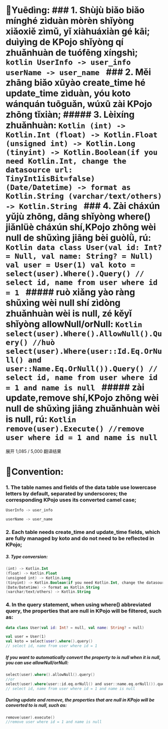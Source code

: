 # 🧷Yuēdìng: ### 1. Shùjù biǎo biǎo mínghé zìduàn mòrèn shǐyòng xiǎoxiě zìmǔ, yǐ xiàhuáxiàn gé kāi; duìyìng de KPojo shǐyòng qí zhuǎnhuàn de tuófēng xíngshì; ```kotlin UserInfo -> user_info userName -> user_name ``` ### 2. Měi zhāng biǎo xūyào create_time hé update_time zìduàn, yóu koto wánquán tuōguǎn, wúxū zài KPojo zhōng tǐxiàn; ##### 3. Lèixíng zhuǎnhuàn: ```Kotlin (int) -> Kotlin.Int (float) -> Kotlin.Float (unsigned int) -> Kotlin.Long (tinyint) -> Kotlin.Boolean(if you need Kotlin.Int, change the datasource url: TinyInt1isBit=false) (Date/Datetime) -> format as Kotlin.String (varchar/text/others) -> Kotlin.String ``` ### 4. Zài cháxún yǔjù zhōng, dāng shǐyòng where() jiǎnlüè cháxún shí,KPojo zhōng wèi null de shǔxìng jiāng bèi guòlǜ, rú: ```Kotlin data class User(val id: Int? = Null, val name: String? = Null) val user = User(1) val koto = select(user).Where().Query() // select id, name from user where id = 1 ``` ##### ruò xiǎng yào ràng shǔxìng wèi null shí zìdòng zhuǎnhuàn wèi is null, zé kěyǐ shǐyòng allowNull/orNull: ```Kotlin select(user).Where().AllowNull().Query() //huò select(user).Where(user::Id.Eq.OrNull() and user::Name.Eq.OrNull()).Query() // select id, name from user where id = 1 and name is null ``` ##### zài update,remove shí,KPojo zhōng wèi null de shǔxìng jiāng zhuǎnhuàn wèi is null, rú: ```Kotlin remove(user).Execute() //remove user where id = 1 and name is null ```
展开
1,085 / 5,000
翻译结果
# 🧷Convention:

### 1. The table names and fields of the data table use lowercase letters by default, separated by underscores; the corresponding KPojo uses its converted camel case;

```kotlin
UserInfo -> user_info

userName -> user_name
````

### 2. Each table needs create_time and update_time fields, which are fully managed by koto and do not need to be reflected in KPojo;

##### 3. Type conversion:

```kotlin
(int) -> Kotlin.Int
(float) -> Kotlin.Float
(unsigned int) -> Kotlin.Long
(tinyint) -> Kotlin.Boolean(if you need Kotlin.Int, change the datasource url: tinyInt1isBit=false)
(Date/Datetime) -> format as Kotlin.String
(varchar/text/others) -> Kotlin.String
````

### 4. In the query statement, when using where() abbreviated query, the properties that are null in KPojo will be filtered, such as:

```kotlin
data class User(val id: Int? = null, val name: String? = null)

val user = User(1)
val koto = select(user).where().query()
// select id, name from user where id = 1
````

##### If you want to automatically convert the property to is null when it is null, you can use allowNull/orNull:

```kotlin
select(user).where().allowNull().query()
//or
select(user).where(user::id.eq.orNull() and user::name.eq.orNull()).query()
// select id, name from user where id = 1 and name is null
````

##### During update and remove, the properties that are null in KPojo will be converted to is null, such as:

```kotlin
remove(user).execute()
//remove user where id = 1 and name is null
````

